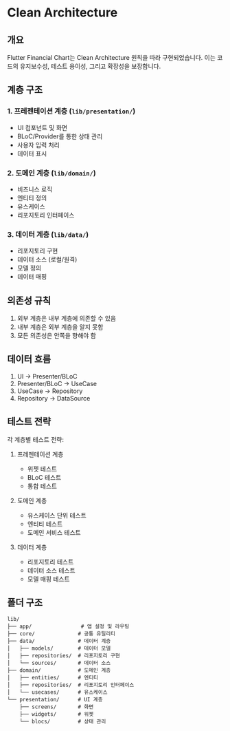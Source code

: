 # Clean Architecture

## 개요

Flutter Financial Chart는 Clean Architecture 원칙을 따라 구현되었습니다. 이는 코드의 유지보수성, 테스트 용이성, 그리고 확장성을 보장합니다.

## 계층 구조

### 1. 프레젠테이션 계층 (`lib/presentation/`)
- UI 컴포넌트 및 화면
- BLoC/Provider를 통한 상태 관리
- 사용자 입력 처리
- 데이터 표시

### 2. 도메인 계층 (`lib/domain/`)
- 비즈니스 로직
- 엔티티 정의
- 유스케이스
- 리포지토리 인터페이스

### 3. 데이터 계층 (`lib/data/`)
- 리포지토리 구현
- 데이터 소스 (로컬/원격)
- 모델 정의
- 데이터 매핑

## 의존성 규칙

1. 외부 계층은 내부 계층에 의존할 수 있음
2. 내부 계층은 외부 계층을 알지 못함
3. 모든 의존성은 안쪽을 향해야 함

## 데이터 흐름

1. UI -> Presenter/BLoC
2. Presenter/BLoC -> UseCase
3. UseCase -> Repository
4. Repository -> DataSource

## 테스트 전략

각 계층별 테스트 전략:

1. 프레젠테이션 계층
   - 위젯 테스트
   - BLoC 테스트
   - 통합 테스트

2. 도메인 계층
   - 유스케이스 단위 테스트
   - 엔티티 테스트
   - 도메인 서비스 테스트

3. 데이터 계층
   - 리포지토리 테스트
   - 데이터 소스 테스트
   - 모델 매핑 테스트

## 폴더 구조

```
lib/
├── app/                # 앱 설정 및 라우팅
├── core/              # 공통 유틸리티
├── data/              # 데이터 계층
│   ├── models/        # 데이터 모델
│   ├── repositories/  # 리포지토리 구현
│   └── sources/       # 데이터 소스
├── domain/            # 도메인 계층
│   ├── entities/      # 엔티티
│   ├── repositories/  # 리포지토리 인터페이스
│   └── usecases/      # 유스케이스
└── presentation/      # UI 계층
    ├── screens/       # 화면
    ├── widgets/       # 위젯
    └── blocs/         # 상태 관리
``` 